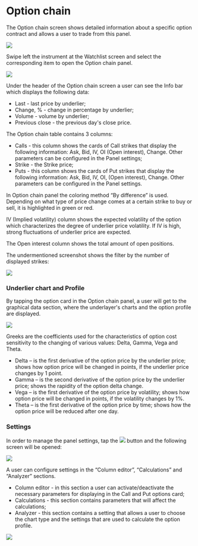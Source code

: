# Option chain

The Option chain screen shows detailed information about a specific option contract and allows a user to trade from this panel. 

![](https://lh6.googleusercontent.com/MY0UippK2UTXhJ8tqnGoPkb2hzyi-2EaKwOqjFl27qPhc5rDb0c9WsfwK7MI3zbMFbcgwqzjh24YmKRZjKlcu8CxPweEugW5uU4GoxNByiK4MJr__JxiDQc-IgNWa8r8gjon1gQl)

Swipe left the instrument at the Watchlist screen and select the corresponding item to open the Option chain panel.

![](https://lh3.googleusercontent.com/u84YA8UKSIoUJAw5cK30AVk-2y4Jiat9KFEIwdn9UAJQ0RZZNmq8OAn5gZ-rFTAALluWYW_RXRuEzehBwGlwv-6iABAoIhvGNNJVnAXauieHjhck1qVPhXd4XYc6XMo1H-2XOczw)

Under the header of the Option chain screen a user can see the Info bar which displays the following data:

* Last - last price by underlier;
* Change, % - change in percentage by underlier;
* Volume - volume by underlier;
* Previous close - the previous day's close price.

The Option chain table contains 3 columns:

* Calls - this column shows the cards of Call strikes that display the following information: Ask, Bid, IV, OI \(Open interest\), Change. Other parameters can be configured in the Panel settings;
* Strike - the Strike price;
* Puts - this column shows the cards of Put strikes that display the following information: Ask, Bid, IV, OI, \(Open interest\), Change. Other parameters can be configured in the Panel settings.

In Option chain panel the coloring method “By difference” is used. Depending on what type of price change comes at a certain strike to buy or sell, it is highlighted in green or red.

IV \(Implied volatility\) column shows the expected volatility of the option which characterizes the degree of underlier price volatility. If IV is high, strong fluctuations of underlier price are expected.

The Open interest column shows the total amount of open positions.

The undermentioned screenshot shows the filter by the number of displayed strikes:

![](https://lh6.googleusercontent.com/fNxW3zXZ7p8Q6Ot0BWi8pnihUQfN-Ap9lBh38alDP4hPfH9ecziiZ5z3c7aaI0uSJOb_P9NmNedaJn19Xh-UobtxkwWdIZ1Tr8dFrQ72t386AUqP7BM240Oojr5OaXDRcUm_QYsU)

### Underlier chart and Profile

By tapping the option card in the Option chain panel, a user will get to the graphical data section, where the underlayer's charts and the option profile are displayed.

![](https://lh6.googleusercontent.com/PA84DpZonQIk8X_KAHoXE1ivkfifm2hE3ViWsuXjhzMMWPWUyp4uzUkqyYq6MjLr3PC8N40xsK_5c5ynTr-8iAFWA3xZVtXsnJeP9lQXlbPEpGUYtADKdU3_BflocZoK6zb0qm2c)

Greeks are the coefficients used for the characteristics of option cost sensitivity to the changing of various values: Delta, Gamma, Vega and Theta.

* Delta – is the first derivative of the option price by the underlier price; shows how option price will be changed in points, if the underlier price changes by 1 point.
* Gamma – is the second derivative of the option price by the underlier price; shows the rapidity of the option delta change.
* Vega – is the first derivative of the option price by volatility; shows how option price will be changed in points, if the volatility changes by 1%.
* Theta – is the first derivative of the option price by time; shows how the option price will be reduced after one day.

### **Settings**

In order to manage the panel settings, tap the ![](https://lh6.googleusercontent.com/FfyMDu4DsRh_HVfNrJInc_UOYq_Ux3ueqTeiQ2f_YbLqO_CbBSQibssvM0sdNmaC0oAoVOOmg9-HCe2Z9AA7MkJBwo2MO6sVAvRwiV4wsv6NgiP7KGwsKwhr079YmvJutglCa1MG) button and the following screen will be opened:

![](https://lh4.googleusercontent.com/y-b2WYzX2CnITaOEBJaMJeUDxFjWII4M9ucYCldAC-9rk5q0wPb8mJIoHFltcr-IJIqUdts-SQk1hiazTrndjhd8RDFbHAp9SxrsX5BfmsRwTI_5bYfW5sLG15Y2AOZ5qaMTJVdf)

A user can configure settings in the “Column editor”, “Calculations” and “Analyzer” sections.

* Column editor - in this section a user can activate/deactivate the necessary parameters for displaying in the Call and Put options card;
* Calculations - this section contains parameters that will affect the calculations;
* Analyzer - this section contains a setting that allows a user to choose the chart type and the settings that are used to calculate the option profile.

![](https://lh3.googleusercontent.com/wbqbT1Z249SDrgxuW4vvV6JpGho83Z87jZieNjIcEskyAfPzTEZpKnFYkEDR4frnnLSwqnRRG8rzyn433q1GesEwwFKifxPrBFpIs2oGbLqryokBxhzR1zHpC3LGuILlmO4IYRn1)

